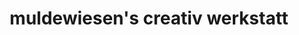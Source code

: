 ---
title: "muldewiesen's creativ werkstatt"
url: /wurzen/muldewiesens-creativ-werkstatt/
shop: Sport
---